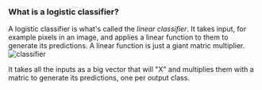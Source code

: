 ### What is a logistic classifier?

A logistic classifier is what's called the *linear classifier*. It takes input, for example pixels in an image, and applies a linear function to them to generate its predictions. A linear function is just a giant matric multiplier. 
![classifier](https://github.com/rafael805/blueprint/ML/logistic-classifier.png "Logo Title Text 1")

It takes all the inputs as a big vector that will "X" and multiplies them with a matric to generate its predictions, one per output class. 

